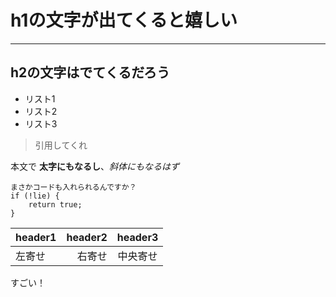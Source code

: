 # h1の文字が出てくると嬉しい

---

## h2の文字はでてくるだろう

* リスト1
* リスト2
* リスト3

> 引用してくれ

本文で **太字にもなるし**、*斜体にもなるはず*

```
まさかコードも入れられるんですか？
if (!lie) {
    return true;
}
```

| header1 | header2 | header3 |
|:-----------|------------:|:------------:|
| 左寄せ | 右寄せ | 中央寄せ |

すごい！


